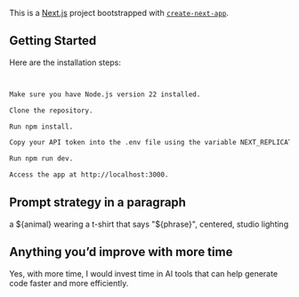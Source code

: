 This is a [Next.js](https://nextjs.org/) project bootstrapped with [`create-next-app`](https://github.com/vercel/next.js/tree/canary/packages/create-next-app).

## Getting Started
Here are the installation steps:

```bash


Make sure you have Node.js version 22 installed.

Clone the repository.

Run npm install.

Copy your API token into the .env file using the variable NEXT_REPLICATE_API_TOKEN=APIKEY.

Run npm run dev.

Access the app at http://localhost:3000.
```



## Prompt strategy in a paragraph

a ${animal} wearing a t-shirt that says "${phrase}", centered, studio lighting


## Anything you’d improve with more time

Yes, with more time, I would invest time in AI tools that can help generate code faster and more efficiently.
